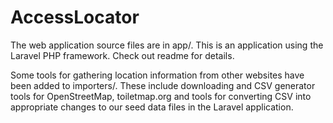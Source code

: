 # AccessLocator

The web application source files are in app/.  This is an application using the Laravel PHP framework.  Check out readme for details.

Some tools for gathering location information from other websites have been added to importers/.  These include downloading and CSV generator tools for OpenStreetMap, toiletmap.org and tools for converting CSV into appropriate changes to our seed data files in the Laravel application.
